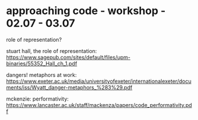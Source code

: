 # approaching code - workshop - 02.07 - 03.07

role of representation?

stuart hall, the role of representation: https://www.sagepub.com/sites/default/files/upm-binaries/55352_Hall_ch_1.pdf

dangers! metaphors at work: https://www.exeter.ac.uk/media/universityofexeter/internationalexeter/documents/iss/Wyatt_danger-metaphors_%283%29.pdf

mckenzie: performativity: https://www.lancaster.ac.uk/staff/mackenza/papers/code_performativity.pdf